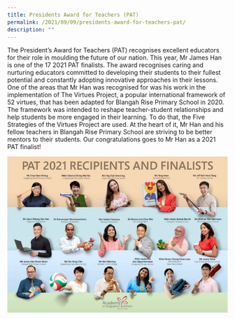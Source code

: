 ```yaml
---
title: Presidents Award for Teachers (PAT)
permalink: /2021/09/09/presidents-award-for-teachers-pat/
description: ""
---
```

<p>The President&rsquo;s Award for Teachers (PAT) recognises excellent educators for their role in moulding the future of our nation. This year, Mr James Han is one of the 17 2021 PAT finalists. The award recognises caring and nurturing educators committed to developing their students to their fullest potential and constantly adopting innovative approaches in their lessons. One of the areas that Mr Han was recognised for was his work in the implementation of The Virtues Project, a popular international framework of 52 virtues, that has been adapted for Blangah Rise Primary School in 2020. The framework was intended to reshape teacher-student relationships and help students be more engaged in their learning. To do that, the Five Strategies of the Virtues Project are used. At the heart of it, Mr Han and his fellow teachers in Blangah Rise Primary School are striving to be better mentors to their students. Our congratulations goes to Mr Han as a 2021 PAT finalist!</p>
<img src="/images/patpat.jpg">
